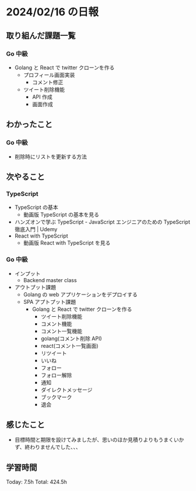# 2024/02/16 の日報

## 取り組んだ課題一覧

### Go 中級

- Golang と React で twitter クローンを作る
  - プロフィール画面実装
    - コメント修正
  - ツイート削除機能
    - API 作成
    - 画面作成

## わかったこと

### Go 中級

- 削除時にリストを更新する方法

## 次やること

### TypeScript

- TypeScript の基本
  - 動画版 TypeScript の基本を見る
- ハンズオンで学ぶ TypeScript - JavaScript エンジニアのための TypeScript 徹底入門 | Udemy
- React with TypeScript
  - 動画版 React with TypeScript を見る

### Go 中級

- インプット
  - Backend master class
- アウトプット課題
  - Golang の web アプリケーションをデプロイする
  - SPA アプトプット課題
    - Golang と React で twitter クローンを作る
      - ツイート削除機能
      - コメント機能
      - コメント一覧機能
      - golang(コメント削除 API)
      - react(コメント一覧画面)
      - リツイート
      - いいね
      - フォロー
      - フォロー解除
      - 通知
      - ダイレクトメッセージ
      - ブックマーク
      - 退会

## 感じたこと

- 目標時間と期限を設けてみましたが、思いのほか見積りよりもうまくいかず、終わりませんでした、、、

## 学習時間

Today: 7.5h
Total: 424.5h

